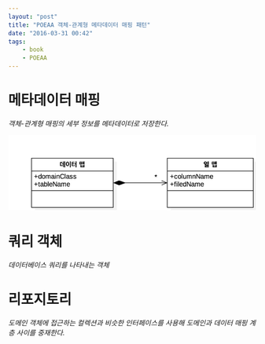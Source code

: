 ```yaml
---
layout: "post"
title: "POEAA 객체-관계형 메타데이터 매핑 패턴"
date: "2016-03-31 00:42"
tags:
    - book
    - POEAA
---
```


# 메타데이터 매핑

_객체-관계형 매핑의 세부 정보를 메타데이터로 저장한다._

![Meta data mapping](attach/2016/POEAA/ClassDiagram-MetaData.png)

# 쿼리 객체

_데이터베이스 쿼리를 나타내는 객체_

# 리포지토리

_도메인 객체에 접근하는 컬렉션과 비슷한 인터페이스를 사용해 도메인과 데이터 매핑 계층 사이를 중재한다._
